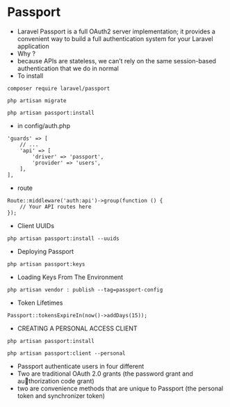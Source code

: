 # Passport
* Laravel Passport is a full OAuth2 server implementation; it provides a convenient way to build a full authentication system for your Laravel application
* Why ?
*  because APIs are stateless, we can’t rely on the same session-based authentication that we do in normal
* To install
```
composer require laravel/passport

php artisan migrate

php artisan passport:install

```
* in config/auth.php
```
'guards' => [
    // ...
    'api' => [
        'driver' => 'passport',
        'provider' => 'users',
    ],
],

```
* route
```
Route::middleware('auth:api')->group(function () {
    // Your API routes here
});

```
* Client UUIDs
```
php artisan passport:install --uuids
```
* Deploying Passport
```
php artisan passport:keys
```
* Loading Keys From The Environment
```
php artisan vendor : publish --tag=passport-config
```
* Token Lifetimes
```
Passport::tokensExpireIn(now()->addDays(15));
```
* CREATING A PERSONAL ACCESS CLIENT
```
php artisan passport:install

php artisan passport:client --personal
```
* Passport  authenticate users in four different
* Two are traditional OAuth 2.0 grants (the password grant and authorization code grant)
* two are convenience methods that are unique to Passport (the personal token and synchronizer token)

